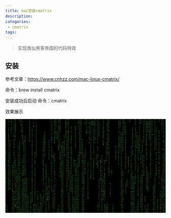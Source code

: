 ```yaml
---
title: mac安装cmatrix
description: 
categories:
 - cmatrix
tags:
---
```


> 实现类似黑客帝国的代码特效


##  安装

参考文章：https://www.cnhzz.com/mac-linux-cmatrix/

命令：brew install cmatrix

安装成功后启动
命令：cmatrix

效果展示

![cmatrix_demo](https://github.com/hzheng93/PictureLibrary/blob/master/pictureLib/WX20180928-154126@2x.png)



